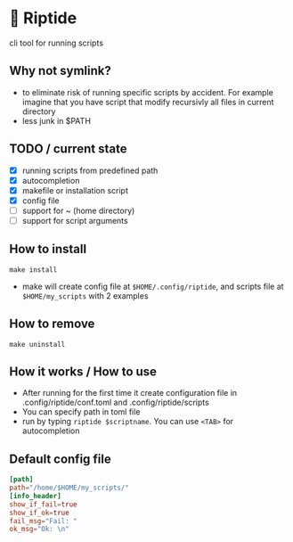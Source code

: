 # 🌊 Riptide
cli tool for running scripts 

## Why not symlink?
- to eliminate risk of running specific scripts by accident. For example imagine that you have script that modify recursivly all files in current directory
- less junk in $PATH 

## TODO / current state
- [x] running scripts from predefined path
- [x] autocompletion
- [x] makefile or installation script
- [x] config file
- [ ] support for ~ (home directory)
- [ ] support for script arguments

## How to install
```
make install
```
- make will create config file at `$HOME/.config/riptide`, and scripts file at `$HOME/my_scripts` with 2 examples
## How to remove
```
make uninstall
```
## How it works / How to use
- After running for the first time it create configuration file in .config/riptide/conf.toml and .config/riptide/scripts
- You can specify path in toml file
- run by typing `riptide $scriptname`. You can use `<TAB>` for autocompletion

## Default config file
```toml
[path]
path="/home/$HOME/my_scripts/"
[info_header]
show_if_fail=true
show_if_ok=true
fail_msg="Fail: "
ok_msg="Ok: \n"
```
